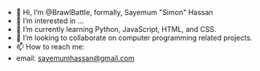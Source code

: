 - 👋 Hi, I’m @BrawlBattle, formally, Sayemum "Simon" Hassan
- 👀 I’m interested in ...
- 🌱 I’m currently learning Python, JavaScript, HTML, and CSS.
- 💞️ I’m looking to collaborate on computer programming related projects.
- 📫 How to reach me:
-  email: sayemumhassan@gmail.com

<!---
BrawlBattle/BrawlBattle is a ✨ special ✨ repository because its `README.md` (this file) appears on your GitHub profile.
You can click the Preview link to take a look at your changes.
--->
